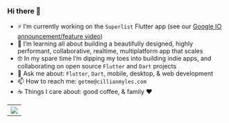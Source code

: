 ### Hi there 👋

- ⚡️ I’m currently working on the `Superlist` Flutter app (see our [Google IO announcement/feature video](https://youtu.be/YRuQj7mlH2I))
- 🚀 I’m learning all about building a beautifully designed, highly performant, collaborative, realtime, multiplatform app that scales
- 🤓 In my spare time I’m dipping my toes into building indie apps, and collaborating on open source `Flutter` and `Dart` projects
- 💬 Ask me about: `Flutter`, `Dart`, mobile, desktop, & web development
- 📫 How to reach me: `getme@cillianmyles.com`
- ☕️ Things I care about: good coffee, & family ❤️

<table style="width:100%">
  <tr>
    <th><img src="https://github-readme-stats.vercel.app/api?username=CillianMyles&show_icons=true&hide_border=true" /></th>
  </tr>
</table>
